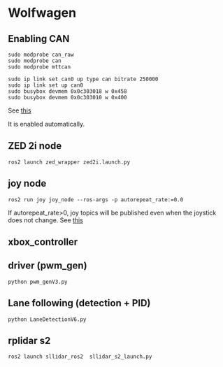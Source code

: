 # Wolfwagen

## Enabling CAN
```shell
sudo modprobe can_raw
sudo modprobe can
sudo modprobe mttcan

sudo ip link set can0 up type can bitrate 250000
sudo ip link set up can0
sudo busybox devmem 0x0c303018 w 0x458
sudo busybox devmem 0x0c303010 w 0x400
```
See [this](https://forums.developer.nvidia.com/t/jetson-orin-can-bus-access/221728/3)

It is enabled automatically.

## ZED 2i node
```shell
ros2 launch zed_wrapper zed2i.launch.py
```

## joy node
```shell
ros2 run joy joy_node --ros-args -p autorepeat_rate:=0.0
```
If autorepeat_rate>0, joy topics will be published even when the joystick does not change. 
See [this](https://index.ros.org/p/joy/)

## xbox_controller

## driver (pwm_gen)
```shell
python pwm_genV3.py
```

## Lane following (detection + PID)
```shell
python LaneDetectionV6.py
```

## rplidar s2
```shell
ros2 launch sllidar_ros2  sllidar_s2_launch.py
```

